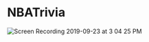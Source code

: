 # NBATrivia

![Screen Recording 2019-09-23 at 3 04 25 PM](https://user-images.githubusercontent.com/52538852/65454844-04a2c880-de14-11e9-9914-ba95f212796c.gif)

